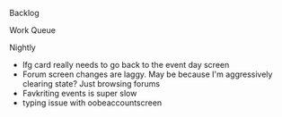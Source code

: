 Backlog

Work Queue

Nightly
* lfg card really needs to go back to the event day screen
* Forum screen changes are laggy. May be because I'm aggressively clearing state? Just browsing forums
* Favkriting events is super slow
* typing issue with oobeaccountscreen
